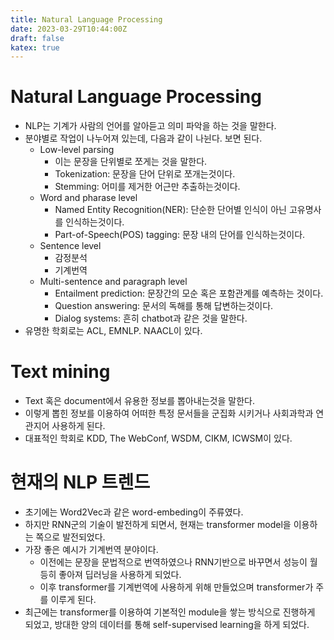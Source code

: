 ```yaml
---
title: Natural Language Processing
date: 2023-03-29T10:44:00Z
draft: false
katex: true
---
```


# Natural Language Processing

- NLP는 기계가 사람의 언어를 알아듣고 의미 파악을 하는 것을 말한다.
- 분야별로 작업이 나누어져 있는데, 다음과 같이 나뉜다. 보면 된다.
    - Low-level parsing
        - 이는 문장을 단위별로 쪼게는 것을 말한다.
        - Tokenization: 문장을 단어 단위로 쪼개는것이다.
        - Stemming: 어미를 제거한 어근만 추출하는것이다.
    - Word and pharase level
        - Named Entity Recognition(NER): 단순한 단어별 인식이 아닌 고유명사를 인식하는것이다.
        - Part-of-Speech(POS) tagging: 문장 내의 단어를 인식하는것이다.
    - Sentence level
        - 감정분석
        - 기계번역
    - Multi-sentence and paragraph level
        - Entailment prediction: 문장간의 모순 혹은 포함관계를 예측하는 것이다.
        - Question answering: 문서의 독해를 통해 답변하는것이다.
        - Dialog systems: 흔히 chatbot과 같은 것을 말한다.
- 유명한 학회로는 ACL, EMNLP. NAACL이 있다.

# Text mining

- Text 혹은 document에서 유용한 정보를 뽑아내는것을 말한다.
- 이렇게 뽑힌 정보를 이용하여 어떠한 특정 문서들을 군집화 시키거나 사회과학과 연관지어 사용하게 된다.
- 대표적인 학회로 KDD, The WebConf, WSDM, CIKM, ICWSM이 있다.

# 현재의 NLP 트렌드

- 초기에는 Word2Vec과 같은 word-embeding이 주류였다.
- 하지만 RNN군의 기술이 발전하게 되면서, 현재는 transformer model을 이용하는 쪽으로 발전되었다.
- 가장 좋은 예시가 기계번역 분야이다.
    - 이전에는 문장을 문법적으로 번역하였으나 RNN기반으로 바꾸면서 성능이 월등히 좋아져 딥러닝을 사용하게 되었다.
    - 이후 transformer를 기계번역에 사용하게 위해 만들었으며 transformer가 주를 이루게 된다.
- 최근에는 transformer를 이용하여 기본적인 module을 쌓는 방식으로 진행하게 되었고, 방대한 양의 데이터를 통해 self-supervised learning을 하게 되었다.